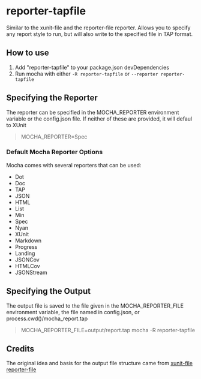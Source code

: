 reporter-tapfile
================

Similar to the xunit-file and the reporter-file reporter. Allows you to specify any report style to
run, but will also write to the specified file in TAP format.

## How to use

1. Add "reporter-tapfile" to your package.json devDependencies
2. Run mocha with either `-R reporter-tapfile` or `--reporter reporter-tapfile`

## Specifying the Reporter
The reporter can be specified in the MOCHA_REPORTER environment variable or
the config.json file. If neither of these are provided, it will defaul to XUnit

> MOCHA_REPORTER=Spec

### Default Mocha Reporter Options
Mocha comes with several reporters that can be used:
 - Dot
 - Doc
 - TAP
 - JSON
 - HTML
 - List
 - Min
 - Spec
 - Nyan
 - XUnit
 - Markdown
 - Progress
 - Landing
 - JSONCov
 - HTMLCov
 - JSONStream


## Specifying the Output
The output file is saved to the file given in the MOCHA_REPORTER_FILE environment variable, the file named in config.json, or process.cwd()/mocha_report.tap

> MOCHA_REPORTER_FILE=output/report.tap mocha -R reporter-tapfile

## Credits
The original idea and basis for the output file structure came from
[xunit-file](https://npmjs.org/package/xunit-file)
[reporter-file](https://npmjs.org/package/reporter-file)
